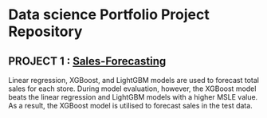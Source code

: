 # Data science Portfolio Project Repository
## PROJECT 1 : [Sales-Forecasting](https://github.com/nitinsoni1/Portfolio/blob/main/Machine%20Learning%20Projects/forecasting-of-sales-data.ipynb)
Linear regression, XGBoost, and LightGBM models are used to forecast total sales for each store. During model evaluation, however, the XGBoost model beats the linear regression and LightGBM models with a higher MSLE value. As a result, the XGBoost model is utilised to forecast sales in the test data.





<!---
nitinsoni1/nitinsoni1 is a ✨ special ✨ repository because its `README.md` (this file) appears on your GitHub profile.
You can click the Preview link to take a look at your changes.
--->
